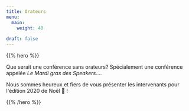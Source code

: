 ```yaml
---
title: Orateurs
menu:
  main:
    weight: 40
  
draft: false      
---
```


{{% hero %}}

Que serait une conférence sans orateurs? Spécialement une conférence appelée *Le Mardi gras des Speakers*....

Nous sommes heureux et fiers de vous présenter les intervenants pour l'édition 2020 de Noël 🎅 !


{{% /hero %}}
